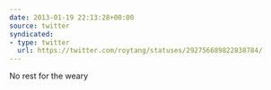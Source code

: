 ```yaml
---
date: 2013-01-19 22:13:28+00:00
source: twitter
syndicated:
- type: twitter
  url: https://twitter.com/roytang/statuses/292756689822838784/
---
```


No rest for the weary